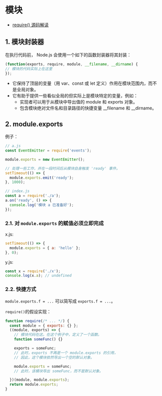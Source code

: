 # 模块

- [require() 源码解读](http://www.ruanyifeng.com/blog/2015/05/require.html)

## 1. 模块封装器

在执行代码前， Node.js 会使用一个如下的函数封装器将其封装：

```js
(function(exports, require, module, __filename, __dirname) {
// 模块的代码实际上在这里
});
```

- 它保持了顶层的变量（用 var、const 或 let 定义）作用在模块范围内，而不是全局对象。
- 它有助于提供一些看似全局的但实际上是模块特定的变量，例如：  
  - 实现者可以用于从模块中导出值的 module 和 exports 对象。
  - 包含模块绝对文件名和目录路径的快捷变量 __filename 和 __dirname。

## 2. module.exports

例子：

```js
// a.js
const EventEmitter = require('events');

module.exports = new EventEmitter();

// 处理一些工作，并在一段时间后从模块自身触发 'ready' 事件。
setTimeout(() => {
  module.exports.emit('ready');
}, 1000);

// index.js
const a = require('./a');
a.on('ready', () => {
  console.log('模块 a 已准备好');
});
```

### 2.1. 对 `module.exports` 的赋值必须立即完成

x.js:

```js
setTimeout(() => {
  module.exports = { a: 'hello' };
}, 0);
```

y.js:

```js
const x = require('./x');
console.log(x.a); // undefined
```

### 2.2. 快捷方式

`module.exports.f = ...` 可以简写成 `exports.f = ...`。

`require()`的假设实现：

```js
function require(/* ... */) {
  const module = { exports: {} };
  ((module, exports) => {
    // 模块代码在这。在这个例子中，定义了一个函数。
    function someFunc() {}

    exports = someFunc;
    // 此时，exports 不再是一个 module.exports 的引用，
    // 因此，这个模块依然导出一个空的默认对象。

    module.exports = someFunc;
    // 此时，该模块导出 someFunc，而不是默认对象。

  })(module, module.exports);
  return module.exports;
}
```
